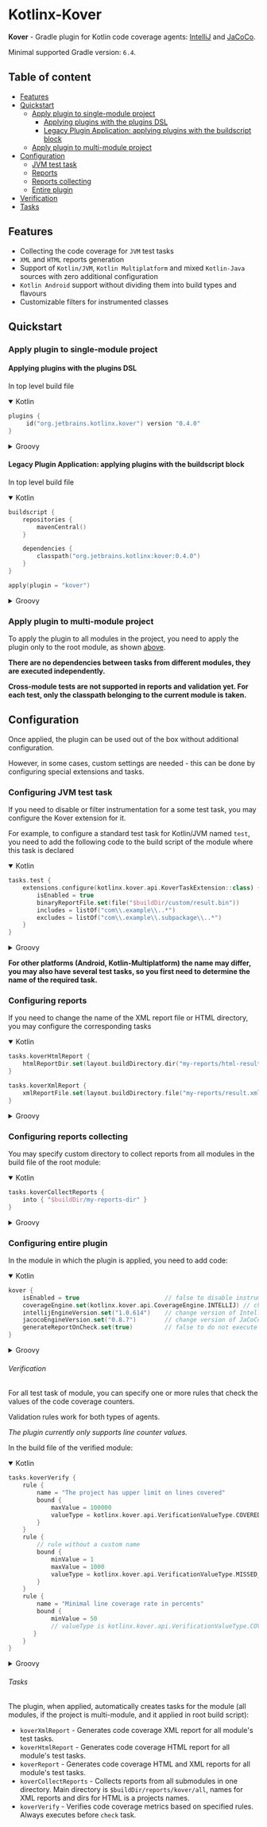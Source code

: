 # Kotlinx-Kover

**Kover** - Gradle plugin for Kotlin code coverage agents: [IntelliJ](https://github.com/JetBrains/intellij-coverage)
and [JaCoCo](https://github.com/jacoco/jacoco).

Minimal supported Gradle version: `6.4`. 

## Table of content
- [Features](#features)
- [Quickstart](#quickstart)
    - [Apply plugin to single-module project](#apply-plugin-to-single-module-project)
        - [Applying plugins with the plugins DSL](#applying-plugins-with-the-plugins-dsl)
        - [Legacy Plugin Application: applying plugins with the buildscript block](#legacy-plugin-application-applying-plugins-with-the-buildscript-block)
    - [Apply plugin to multi-module project](#apply-plugin-to-multi-module-project)
- [Configuration](#configuration)
  - [JVM test task](#configuring-jvm-test-task)
  - [Reports](#configuring-reports)
  - [Reports collecting](#configuring-reports-collecting)
  - [Entire plugin](#configuring-entire-plugin)
- [Verification](#verification)
- [Tasks](#tasks)

## Features

* Collecting the code coverage for `JVM` test tasks
* `XML` and `HTML` reports generation
* Support of `Kotlin/JVM`, `Kotlin Multiplatform` and mixed `Kotlin-Java` sources with zero additional configuration
* `Kotlin Android` support without dividing them into build types and flavours
* Customizable filters for instrumented classes

## Quickstart
### Apply plugin to single-module project
#### Applying plugins with the plugins DSL
In top level build file

<details open>
<summary>Kotlin</summary>

```kotlin
plugins {
     id("org.jetbrains.kotlinx.kover") version "0.4.0"
}
```
</details>

<details>
<summary>Groovy</summary>

```groovy
plugins {
    id 'org.jetbrains.kotlinx.kover' version '0.4.0'
}
```
</details>

#### Legacy Plugin Application: applying plugins with the buildscript block
In top level build file

<details open>
<summary>Kotlin</summary>

```kotlin
buildscript {
    repositories {
        mavenCentral()
    }

    dependencies {
        classpath("org.jetbrains.kotlinx:kover:0.4.0")
    }
}

apply(plugin = "kover")
```
</details>

<details>
<summary>Groovy</summary>

```groovy
buildscript {
    repositories {
        mavenCentral()
    }
    dependencies {
        classpath 'org.jetbrains.kotlinx:kover:0.4.0'
    }
}
  
apply plugin: 'kover'    
```
</details>

### Apply plugin to multi-module project
To apply the plugin to all modules in the project, you need to apply the plugin only to the root module, as shown [above](#apply-plugin-to-single-module-project).

**There are no dependencies between tasks from different modules, they are executed independently.**

**Cross-module tests are not supported in reports and validation yet. For each test, only the classpath belonging to the current module is taken.**

## Configuration

Once applied, the plugin can be used out of the box without additional configuration. 

However, in some cases, custom settings are needed - this can be done by configuring special extensions and tasks.


### Configuring JVM test task
If you need to disable or filter instrumentation for a some test task, you may configure the Kover extension for it.

For example, to configure a standard test task for Kotlin/JVM named `test`, you need to add the following code to the build script of the module where this task is declared

<details open>
<summary>Kotlin</summary>

```kotlin
tasks.test {
    extensions.configure(kotlinx.kover.api.KoverTaskExtension::class) {
        isEnabled = true
        binaryReportFile.set(file("$buildDir/custom/result.bin"))
        includes = listOf("com\\.example\\..*")
        excludes = listOf("com\\.example\\.subpackage\\..*")
    }
}
```
</details>

<details>
<summary>Groovy</summary>

```groovy
tasks.test {
    kover {
        enabled = true
        binaryReportFile.set(file("$buildDir/custom/result.bin"))
        includes = ['com\\.example\\..*']
        excludes = ['com\\.example\\.subpackage\\..*']
    }
}
```
</details>

**For other platforms (Android, Kotlin-Multiplatform) the name may differ, you may also have several test tasks, so you first need to determine the name of the required task.**

### Configuring reports
If you need to change the name of the XML report file or HTML directory, you may configure the corresponding tasks

<details open>
<summary>Kotlin</summary>

```kotlin
tasks.koverHtmlReport {
    htmlReportDir.set(layout.buildDirectory.dir("my-reports/html-result"))
}

tasks.koverXmlReport {
    xmlReportFile.set(layout.buildDirectory.file("my-reports/result.xml"))
}
```
</details>

<details>
<summary>Groovy</summary>

```groovy
tasks.koverHtmlReport {
    htmlReportDir.set(layout.buildDirectory.dir("my-reports/html-result"))
}

tasks.koverXmlReport {
    xmlReportFile.set(layout.buildDirectory.file("my-reports/result.xml"))
}
```
</details>

### Configuring reports collecting
You may specify custom directory to collect reports from all modules in the build file of the root module:

<details open>
<summary>Kotlin</summary>

```kotlin
tasks.koverCollectReports {
    into { "$buildDir/my-reports-dir" }
}
```
</details>

<details>
<summary>Groovy</summary>

```groovy
tasks.koverCollectReports {
    into "$buildDir/my-reports-dir"
}
```
</details>

### Configuring entire plugin
In the module in which the plugin is applied, you need to add code:

<details open>
<summary>Kotlin</summary>

```kotlin
kover {
    isEnabled = true                        // false to disable instrumentation of all test tasks in all modules
    coverageEngine.set(kotlinx.kover.api.CoverageEngine.INTELLIJ) // change instrumentation agent and reporter
    intellijEngineVersion.set("1.0.614")    // change version of IntelliJ agent and reporter
    jacocoEngineVersion.set("0.8.7")        // change version of JaCoCo agent and reporter
    generateReportOnCheck.set(true)         // false to do not execute `koverReport` task before `check` task
}
```
</details>

<details>
<summary>Groovy</summary>

```groovy
kover {
    enabled = true                          // false to disable instrumentation of all test tasks in all modules
    coverageEngine.set(kotlinx.kover.api.CoverageEngine.INTELLIJ) // change instrumentation agent and reporter
    intellijEngineVersion.set('1.0.614')    // change version of IntelliJ agent and reporter
    jacocoEngineVersion.set('0.8.7')        // change version of JaCoCo agent and reporter
    generateReportOnCheck.set(true)         // false to do not execute `koverReport` task before `check` task
}
```
</details>

###### Verification
For all test task of module, you can specify one or more rules that check the values of the code coverage counters.

Validation rules work for both types of agents.

*The plugin currently only supports line counter values.*

In the build file of the verified module:

<details open>
<summary>Kotlin</summary>

```kotlin
tasks.koverVerify {
    rule {
        name = "The project has upper limit on lines covered"
        bound {
            maxValue = 100000
            valueType = kotlinx.kover.api.VerificationValueType.COVERED_LINES_COUNT
        }
    }
    rule {
        // rule without a custom name
        bound {
            minValue = 1
            maxValue = 1000
            valueType = kotlinx.kover.api.VerificationValueType.MISSED_LINES_COUNT
        }
    }
    rule {
        name = "Minimal line coverage rate in percents"
        bound {
            minValue = 50
            // valueType is kotlinx.kover.api.VerificationValueType.COVERED_LINES_PERCENTAGE by default
       }
    }
}
```
</details>

<details>
<summary>Groovy</summary>

```groovy
tasks.koverVerify {
    rule {
        name = "The project doesn't has upper limit on lines covered"
        bound {
            maxValue = 100000
            valueType = 'COVERED_LINES_COUNT'
        }
    }
    rule {
        // rule without a custom name
        bound {
            minValue = 1
            maxValue = 1000
            valueType = 'MISSED_LINES_COUNT'
        }
    }
    rule {
        name = "Minimal line coverage rate in percents"
        bound {
            minValue = 50
            // valueType is 'COVERED_LINES_PERCENTAGE' by default
        }
    }
}
```
</details>

###### Tasks
The plugin, when applied, automatically creates tasks for the module (all modules, if the project is multi-module, and it applied in root build script):
- `koverXmlReport` - Generates code coverage XML report for all module's test tasks.
- `koverHtmlReport` - Generates code coverage HTML report for all module's test tasks.
- `koverReport` - Generates code coverage HTML and XML reports for all module's test tasks.
- `koverCollectReports` - Collects reports from all submodules in one directory. Main directory is `$buildDir/reports/kover/all`, names for XML reports and dirs for HTML is a projects names.
- `koverVerify` - Verifies code coverage metrics based on specified rules. Always executes before `check` task.

